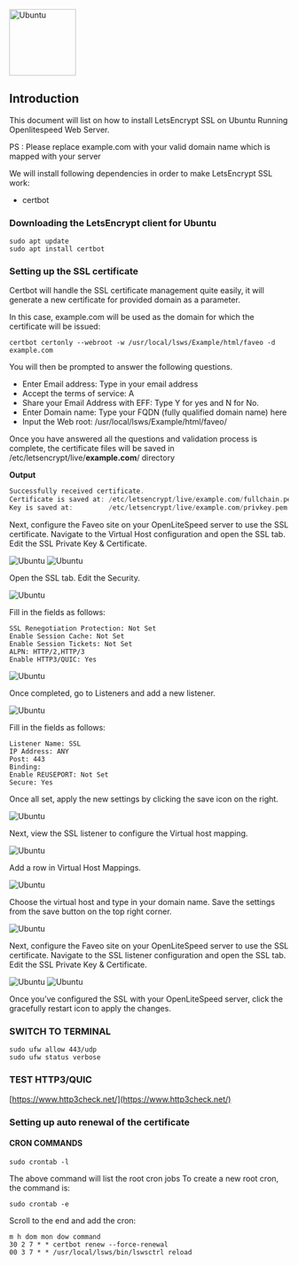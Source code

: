 
<img alt="Ubuntu" src="/Images/openlitespeed-images/openlitespeed_logo_grey_bold.png" height="120" />

## Introduction

This document will list on how to install LetsEncrypt SSL on Ubuntu Running Openlitespeed Web Server.

PS : Please replace example.com with your valid domain name which is mapped with your server

We will install following dependencies in order to make LetsEncrypt SSL work:

- certbot

### Downloading the LetsEncrypt client for Ubuntu

```
sudo apt update
sudo apt install certbot
```

### Setting up the SSL certificate

Certbot will handle the SSL certificate management quite easily, it will generate a new certificate for provided domain as a parameter.

In this case, example.com will be used as the domain for which the certificate will be issued:

```
certbot certonly --webroot -w /usr/local/lsws/Example/html/faveo -d example.com
```

You will then be prompted to answer the following questions.

- Enter Email address: Type in your email address
- Accept the terms of service: A
- Share your Email Address with EFF: Type Y for yes and N for No.
- Enter Domain name: Type your FQDN (fully qualified domain name) here
- Input the Web root: /usr/local/lsws/Example/html/faveo/

Once you have answered all the questions and validation process is complete, the certificate files will be saved in /etc/letsencrypt/live/**example.com**/ directory

**Output**

```cpp
Successfully received certificate.
Certificate is saved at: /etc/letsencrypt/live/example.com/fullchain.pem
Key is saved at:         /etc/letsencrypt/live/example.com/privkey.pem

```

Next, configure the Faveo site on your OpenLiteSpeed server to use the SSL certificate. Navigate to the Virtual Host configuration and open the SSL tab. Edit the SSL Private Key & Certificate.

<img alt="Ubuntu" src="/Images/openlitespeed-images/op-add-ssl-keys.png" />

<img alt="Ubuntu" src="/Images/openlitespeed-images/op-ssl-keys.png" />

Open the SSL tab. Edit the Security.

<img alt="Ubuntu" src="/Images/openlitespeed-images/op-ssl-security-1.png" />

Fill in the fields as follows:

```
SSL Renegotiation Protection: Not Set
Enable Session Cache: Not Set
Enable Session Tickets: Not Set
ALPN: HTTP/2,HTTP/3 
Enable HTTP3/QUIC: Yes
```

<img alt="Ubuntu" src="/Images/openlitespeed-images/op-ssl-security-2.png" />

Once completed, go to Listeners and add a new listener.

<img alt="Ubuntu" src="/Images/openlitespeed-images/op-add-listener.png" />

Fill in the fields as follows:

```
Listener Name: SSL
IP Address: ANY
Post: 443
Binding:
Enable REUSEPORT: Not Set
Secure: Yes
```

Once all set, apply the new settings by clicking the save icon on the right.

<img alt="Ubuntu" src="/Images/openlitespeed-images/op-listener-enable-secure.png" />

Next, view the SSL listener to configure the Virtual host mapping.

<img alt="Ubuntu" src="/Images/openlitespeed-images/op-ssl-listener.png" />

Add a row in Virtual Host Mappings.

<img alt="Ubuntu" src="/Images/openlitespeed-images/op-add-virtual-host.png" />

Choose the virtual host and type in your domain name. Save the settings from the save button on the top right corner.

<img alt="Ubuntu" src="/Images/openlitespeed-images/op-virtual-host-domains.png" />

Next, configure the Faveo site on your OpenLiteSpeed server to use the SSL certificate. Navigate to the SSL listener configuration and open the SSL tab. Edit the SSL Private Key & Certificate.

<img alt="Ubuntu" src="/Images/openlitespeed-images/op-listener-ssl-1.png" />

<img alt="Ubuntu" src="/Images/openlitespeed-images/op-listener-ssl-2.png" />


Once you’ve configured the SSL with your OpenLiteSpeed server, click the gracefully restart icon to apply the changes.

### SWITCH TO TERMINAL
```
sudo ufw allow 443/udp
sudo ufw status verbose
```

### TEST HTTP3/QUIC
[https://www.http3check.net/](https://www.http3check.net/)

### Setting up auto renewal of the certificate

#### CRON COMMANDS

```
sudo crontab -l
```

The above command will list the root cron jobs To create a new root cron, the command is:

```
sudo crontab -e
```

Scroll to the end and add the cron:

```
m h dom mon dow command
30 2 7 * * certbot renew --force-renewal
00 3 7 * * /usr/local/lsws/bin/lswsctrl reload
```
